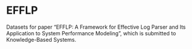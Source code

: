 # EFFLP
Datasets for paper “EFFLP: A Framework for Effective Log Parser and Its Application to System Performance Modeling”, which is submitted to Knowledge-Based Systems.
